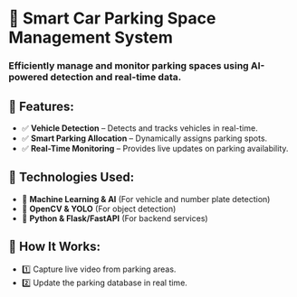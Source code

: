 <h1>🚗 Smart Car Parking Space Management System </h1>
<h3>Efficiently manage and monitor parking spaces using AI-powered detection and real-time data.</h3>

<h2>🔹 Features:</h2>
    <ul>
        <li>✅ <b>Vehicle Detection</b> – Detects and tracks vehicles in real-time.</li>
        <li>✅ <b>Smart Parking Allocation</b> – Dynamically assigns parking spots.</li>
        <li>✅ <b>Real-Time Monitoring</b> – Provides live updates on parking availability.</li>
    </ul>

  <h2>🔹 Technologies Used:</h2>
    <ul>
        <li>🔸 <b>Machine Learning & AI</b> (For vehicle and number plate detection)</li>
        <li>🔸 <b>OpenCV & YOLO</b> (For object detection)</li>
        <li>🔸 <b>Python & Flask/FastAPI</b> (For backend services)</li>
    </ul>

  <h2>🚀 How It Works:</h2>
    <ul>
        <li>1️⃣ Capture live video from parking areas.</li>
        <li>2️⃣ Update the parking database in real time.</li>
    </ul>

